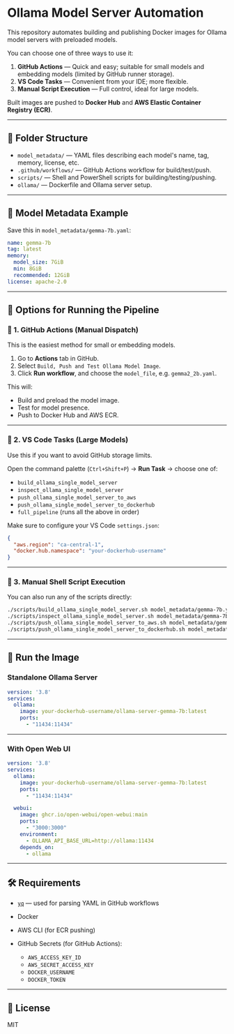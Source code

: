 # Ollama Model Server Automation

This repository automates building and publishing Docker images for Ollama model servers with preloaded models.

You can choose one of three ways to use it:

1. **GitHub Actions** — Quick and easy; suitable for small models and embedding models (limited by GitHub runner storage).
2. **VS Code Tasks** — Convenient from your IDE; more flexible.
3. **Manual Script Execution** — Full control, ideal for large models.

Built images are pushed to **Docker Hub** and **AWS Elastic Container Registry (ECR)**.

---

## 📁 Folder Structure

- `model_metadata/` — YAML files describing each model's name, tag, memory, license, etc.
- `.github/workflows/` — GitHub Actions workflow for build/test/push.
- `scripts/` — Shell and PowerShell scripts for building/testing/pushing.
- `ollama/` — Dockerfile and Ollama server setup.

---

## 🧠 Model Metadata Example

Save this in `model_metadata/gemma-7b.yaml`:

```yaml
name: gemma-7b
tag: latest
memory:
  model_size: 7GiB
  min: 8GiB
  recommended: 12GiB
license: apache-2.0
```

---

## 🚀 Options for Running the Pipeline

### 🔹 1. GitHub Actions (Manual Dispatch)

This is the easiest method for small or embedding models.

1. Go to **Actions** tab in GitHub.
2. Select `Build, Push and Test Ollama Model Image`.
3. Click **Run workflow**, and choose the `model_file`, e.g. `gemma2_2b.yaml`.

This will:

- Build and preload the model image.
- Test for model presence.
- Push to Docker Hub and AWS ECR.

---

### 🔹 2. VS Code Tasks (Large Models)

Use this if you want to avoid GitHub storage limits.

Open the command palette (`Ctrl+Shift+P`) → **Run Task** → choose one of:

- `build_ollama_single_model_server`
- `inspect_ollama_single_model_server`
- `push_ollama_single_model_server_to_aws`
- `push_ollama_single_model_server_to_dockerhub`
- `full_pipeline` (runs all the above in order)

Make sure to configure your VS Code `settings.json`:

```json
{
  "aws.region": "ca-central-1",
  "docker.hub.namespace": "your-dockerhub-username"
}
```

---

### 🔹 3. Manual Shell Script Execution

You can also run any of the scripts directly:

```bash
./scripts/build_ollama_single_model_server.sh model_metadata/gemma-7b.yaml
./scripts/inspect_ollama_single_model_server.sh model_metadata/gemma-7b.yaml
./scripts/push_ollama_single_model_server_to_aws.sh model_metadata/gemma-7b.yaml
./scripts/push_ollama_single_model_server_to_dockerhub.sh model_metadata/gemma-7b.yaml
```

---

## 🧪 Run the Image

### Standalone Ollama Server

```yaml
version: '3.8'
services:
  ollama:
    image: your-dockerhub-username/ollama-server-gemma-7b:latest
    ports:
      - "11434:11434"
```

---

### With Open Web UI

```yaml
version: '3.8'
services:
  ollama:
    image: your-dockerhub-username/ollama-server-gemma-7b:latest
    ports:
      - "11434:11434"

  webui:
    image: ghcr.io/open-webui/open-webui:main
    ports:
      - "3000:3000"
    environment:
      - OLLAMA_API_BASE_URL=http://ollama:11434
    depends_on:
      - ollama
```

---

## 🛠️ Requirements

- [`yq`](https://github.com/mikefarah/yq) — used for parsing YAML in GitHub workflows
- Docker
- AWS CLI (for ECR pushing)
- GitHub Secrets (for GitHub Actions):

  - `AWS_ACCESS_KEY_ID`
  - `AWS_SECRET_ACCESS_KEY`
  - `DOCKER_USERNAME`
  - `DOCKER_TOKEN`

---

## 🪪 License

MIT
